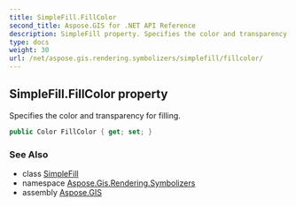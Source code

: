 ```yaml
---
title: SimpleFill.FillColor
second_title: Aspose.GIS for .NET API Reference
description: SimpleFill property. Specifies the color and transparency for filling.
type: docs
weight: 30
url: /net/aspose.gis.rendering.symbolizers/simplefill/fillcolor/
---
```

## SimpleFill.FillColor property

Specifies the color and transparency for filling.

```csharp
public Color FillColor { get; set; }
```

### See Also

* class [SimpleFill](../)
* namespace [Aspose.Gis.Rendering.Symbolizers](../../simplefill/)
* assembly [Aspose.GIS](../../../)


